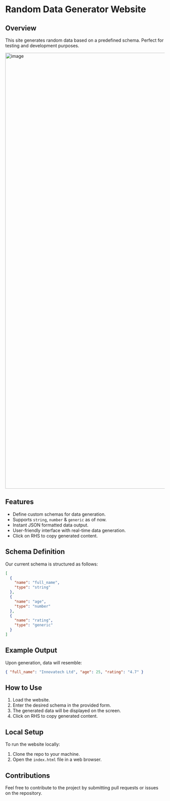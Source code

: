 # Random Data Generator Website

## Overview

This site generates random data based on a predefined schema. Perfect for testing and development purposes.

<img width="1374" alt="image" src="https://github.com/satyajitnayk/mock-data/assets/32722867/a4da14d3-452f-40eb-bd2c-aa40a84be5e6">


## Features

- Define custom schemas for data generation.
- Supports `string`, `number` & `generic` as of now.
- Instant JSON formatted data output.
- User-friendly interface with real-time data generation.
- Click on RHS to copy generated content.

## Schema Definition

Our current schema is structured as follows:

```json
[
  {
    "name": "full_name",
    "type": "string"
  },
  {
    "name": "age",
    "type": "number"
  },
  {
    "name": "rating",
    "type": "generic"
  }
]
```

## Example Output

Upon generation, data will resemble:

```json
{ "full_name": "Innovatech Ltd", "age": 25, "rating": "4.7" }
```

## How to Use

1. Load the website.
2. Enter the desired schema in the provided form.
3. The generated data will be displayed on the screen.
4. Click on RHS to copy generated content.

## Local Setup

To run the website locally:

1. Clone the repo to your machine.
2. Open the `index.html` file in a web browser.

## Contributions

Feel free to contribute to the project by submitting pull requests or issues on the repository.
